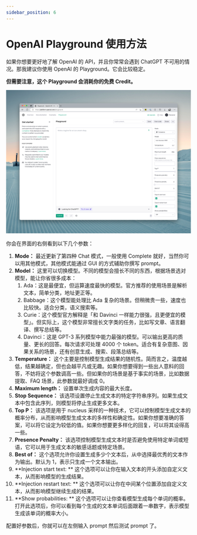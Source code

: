 ```yaml
---
sidebar_position: 6
---
```


# OpenAI Playground 使用方法

<head>
  <script defer="defer" src="https://embed.trydyno.com/embedder.js"></script>
  <link href="https://embed.trydyno.com/embedder.css" rel="stylesheet" />
</head>

如果你想要更好地了解 OpenAI 的 API，并且你常常会遇到 ChatGPT 不可用的情况。那我建议你使用 OpenAI 的 Playground。它会比较稳定。

**但需要注意，这个 Playground 会消耗你的免费 Credit。**

![OpenAIPlayground001.png](./assets/OpenAIPlayground001.png)

你会在界面的右侧看到以下几个参数：

1. **Mode：** 最近更新了第四种 Chat 模式，一般使用 Complete 就好，当然你可以用其他模式，其他模式能通过 GUI 的方式辅助你撰写 prompt。
2. **Model：** 这里可以切换模型。不同的模型会擅长不同的东西，根据场景选对模型，能让你省很多成本：
   1. Ada：这是最便宜，但运算速度最快的模型。官方推荐的使用场景是解析文本，简单分类，地址更正等。
   2. Babbage：这个模型能处理比 Ada 复杂的场景。但稍微贵一些，速度也比较快。适合分类，语义搜索等。
   3. Curie：这个模型官方解释是「和 Davinci 一样能力很强，且更便宜的模型」。但实际上，这个模型非常擅长文字类的任务，比如写文章、语言翻译、撰写总结等。
   4. Davinci：这是 GPT-3 系列模型中能力最强的模型。可以输出更高的质量、更长的回答。每次请求可处理 4000 个 token。适合有复杂意图、因果关系的场景，还有创意生成、搜索、段落总结等。
3. **Temperature：** 这个主要是控制模型生成结果的随机性。简而言之，温度越低，结果越确定，但也会越平凡或无趣。如果你想要得到一些出人意料的回答，不妨将这个参数调高一些。但如果你的场景是基于事实的场景，比如数据提取、FAQ 场景，此参数就最好调成 0。
4. **Maximum length：** 设置单次生成内容的最大长度。
5. **Stop Sequence：** 该选项设置停止生成文本的特定字符串序列。如果生成文本中包含此序列，则模型将停止生成更多文本。
6. **Top P：** 该选项是用于 nucleus 采样的一种技术，它可以控制模型生成文本的概率分布，从而影响模型生成文本的多样性和确定性。如果你想要准确的答案，可以将它设定为较低的值。如果你想要更多样化的回复，可以将其设得高一些。
7. **Presence Penalty：** 该选项控制模型生成文本时是否避免使用特定单词或短语，它可以用于生成文本的敏感话题或特定场景。
8. **Best of：** 这个选项允许你设置生成多少个文本后，从中选择最优秀的文本作为输出。默认为 1，表示只生成一个文本输出。
9. **Injection start text: ** 这个选项可以让你在输入文本的开头添加自定义文本，从而影响模型的生成结果。
10. **Injection restart text: ** 这个选项可以让你在中间某个位置添加自定义文本，从而影响模型继续生成的结果。
11. **Show probabilities: ** 这个选项可以让你查看模型生成每个单词的概率。打开此选项后，你可以看到每个生成的文本单词后面跟着一串数字，表示模型生成该单词的概率大小。

配置好参数后，你就可以在左侧输入 prompt 然后测试 prompt 了。

